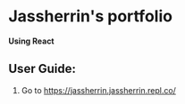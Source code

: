 # Jassherrin's portfolio

**Using React**

## User Guide:
1. Go to https://jassherrin.jassherrin.repl.co/

